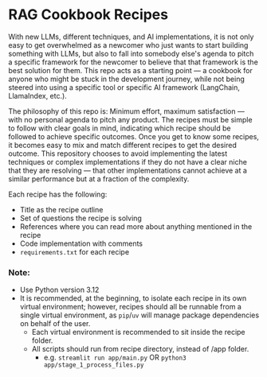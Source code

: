# RAG Cookbook Recipes
With new LLMs, different techniques, and AI implementations, it is not only easy to get overwhelmed as a newcomer who just wants to start building something with LLMs, but also to fall into somebody else's agenda to pitch a specific framework for the newcomer to believe that that framework is the best solution for them. This repo acts as a starting point — a cookbook for anyone who might be stuck in the development journey, while not being steered into using a specific tool or specific AI framework (LangChain, LlamaIndex, etc.).

The philosophy of this repo is: Minimum effort, maximum satisfaction — with no personal agenda to pitch any product. The recipes must be simple to follow with clear goals in mind, indicating which recipe should be followed to achieve specific outcomes. Once you get to know some recipes, it becomes easy to mix and match different recipes to get the desired outcome. This repository chooses to avoid implementing the latest techniques or complex implementations if they do not have a clear niche that they are resolving — that other implementations cannot achieve at a similar performance but at a fraction of the complexity.

Each recipe has the following:
- Title as the recipe outline
- Set of questions the recipe is solving
- References where you can read more about anything mentioned in the recipe
- Code implementation with comments
- `requirements.txt` for each recipe

### Note:
- Use Python version 3.12
- It is recommended, at the beginning, to isolate each recipe in its own virtual environment; however, recipes should all be runnable from a single virtual environment, as `pip`/`uv` will manage package dependencies on behalf of the user. 
    - Each virtual environment is recommended to sit inside the recipe folder.
    - All scripts should run from recipe directory, instead of /app folder.
        - e.g. ```streamlit run app/main.py``` OR ```python3 app/stage_1_process_files.py```